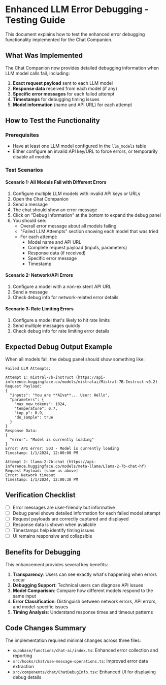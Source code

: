 # Enhanced LLM Error Debugging - Testing Guide

This document explains how to test the enhanced error debugging functionality implemented for the Chat Companion.

## What Was Implemented

The Chat Companion now provides detailed debugging information when LLM model calls fail, including:

1. **Exact request payload** sent to each LLM model
2. **Response data** received from each model (if any)
3. **Specific error messages** for each failed attempt
4. **Timestamps** for debugging timing issues
5. **Model information** (name and API URL) for each attempt

## How to Test the Functionality

### Prerequisites
- Have at least one LLM model configured in the `llm_models` table
- Either configure an invalid API key/URL to force errors, or temporarily disable all models

### Test Scenarios

#### Scenario 1: All Models Fail with Different Errors
1. Configure multiple LLM models with invalid API keys or URLs
2. Open the Chat Companion
3. Send a message
4. The chat should show an error message
5. Click on "Debug Information" at the bottom to expand the debug panel
6. You should see:
   - Overall error message about all models failing
   - "Failed LLM Attempts" section showing each model that was tried
   - For each attempt:
     - Model name and API URL
     - Complete request payload (inputs, parameters)
     - Response data (if received)
     - Specific error message
     - Timestamp

#### Scenario 2: Network/API Errors
1. Configure a model with a non-existent API URL
2. Send a message
3. Check debug info for network-related error details

#### Scenario 3: Rate Limiting Errors
1. Configure a model that's likely to hit rate limits
2. Send multiple messages quickly
3. Check debug info for rate limiting error details

## Expected Debug Output Example

When all models fail, the debug panel should show something like:

```
Failed LLM Attempts:

Attempt 1: mistral-7b-instruct (https://api-inference.huggingface.co/models/mistralai/Mistral-7B-Instruct-v0.2)
Request Payload:
{
  "inputs": "You are **AIva**... User: Hello",
  "parameters": {
    "max_new_tokens": 1024,
    "temperature": 0.7,
    "top_p": 0.9,
    "do_sample": true
  }
}
Response Data:
{
  "error": "Model is currently loading"
}
Error: API error: 503 - Model is currently loading
Timestamp: 1/1/2024, 12:00:00 PM

Attempt 2: llama-2-7b-chat (https://api-inference.huggingface.co/models/meta-llama/Llama-2-7b-chat-hf)
Request Payload: [same as above]
Error: Network timeout
Timestamp: 1/1/2024, 12:00:30 PM
```

## Verification Checklist

- [ ] Error messages are user-friendly but informative
- [ ] Debug panel shows detailed information for each failed model attempt
- [ ] Request payloads are correctly captured and displayed
- [ ] Response data is shown when available
- [ ] Timestamps help identify timing issues
- [ ] UI remains responsive and collapsible

## Benefits for Debugging

This enhancement provides several key benefits:

1. **Transparency**: Users can see exactly what's happening when errors occur
2. **Debugging Support**: Technical users can diagnose API issues
3. **Model Comparison**: Compare how different models respond to the same input
4. **Error Classification**: Distinguish between network errors, API errors, and model-specific issues
5. **Timing Analysis**: Understand response times and timeout patterns

## Code Changes Summary

The implementation required minimal changes across three files:
- `supabase/functions/chat-ai/index.ts`: Enhanced error collection and reporting
- `src/hooks/chat/use-message-operations.ts`: Improved error data extraction
- `src/components/chat/ChatDebugInfo.tsx`: Enhanced UI for displaying debug details